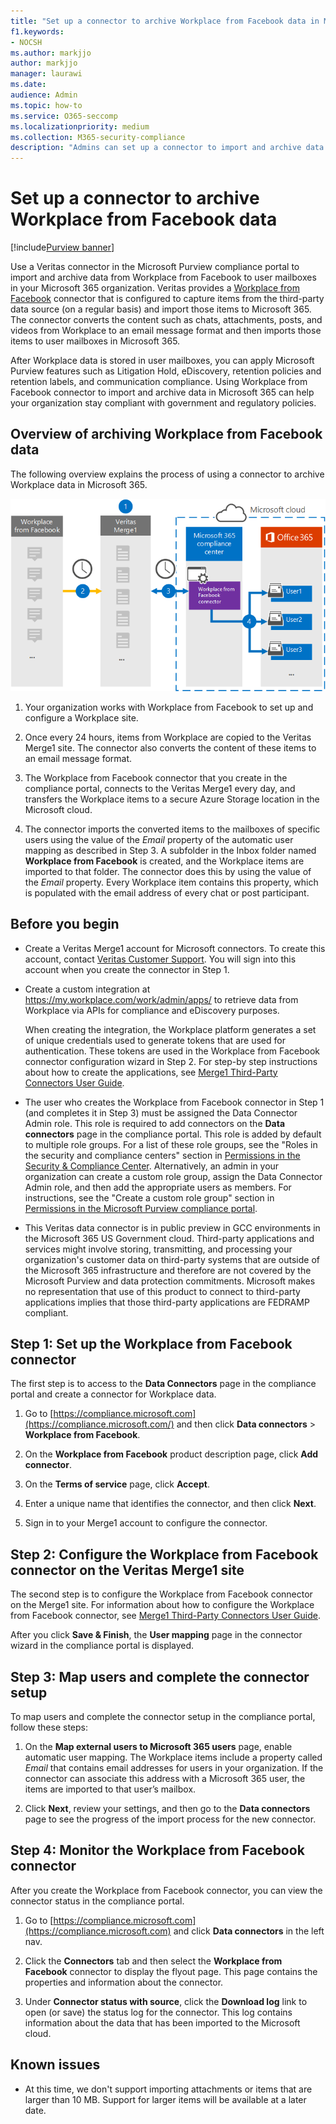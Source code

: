```yaml
---
title: "Set up a connector to archive Workplace from Facebook data in Microsoft 365"
f1.keywords:
- NOCSH
ms.author: markjjo
author: markjjo
manager: laurawi
ms.date: 
audience: Admin
ms.topic: how-to
ms.service: O365-seccomp
ms.localizationpriority: medium
ms.collection: M365-security-compliance
description: "Admins can set up a connector to import and archive data from Workplace from Facebook, which is archived on Veritas's Merge1 site, into Microsoft 365. Setting up a connector requires that you work with Veritas This connector lets you archive data from third-party data sources in Microsoft 365 so you can use compliance features such as legal hold, content search, and retention policies to manage your organization's third-party data."
---
```


# Set up a connector to archive Workplace from Facebook data

[!include[Purview banner](../includes/purview-rebrand-banner.md)]

Use a Veritas connector in the Microsoft Purview compliance portal to import and archive data from Workplace from Facebook to user mailboxes in your Microsoft 365 organization. Veritas provides a [Workplace from Facebook](https://globanet.com/workplace/) connector that is configured to capture items from the third-party data source (on a regular basis) and import those items to Microsoft 365. The connector converts the content such as chats, attachments, posts, and videos from Workplace to an email message format and then imports those items to user mailboxes in Microsoft 365.

After Workplace data is stored in user mailboxes, you can apply Microsoft Purview features such as Litigation Hold, eDiscovery, retention policies and retention labels, and communication compliance. Using Workplace from Facebook connector to import and archive data in Microsoft 365 can help your organization stay compliant with government and regulatory policies.

## Overview of archiving Workplace from Facebook data

The following overview explains the process of using a connector to archive Workplace data in Microsoft 365.

![Archiving workflow for Workplace from Facebook data.](../media/WorkplaceConnectorWorkflow.png)

1. Your organization works with Workplace from Facebook to set up and configure a Workplace site.

2. Once every 24 hours, items from Workplace are copied to the Veritas Merge1 site. The connector also converts the content of these items to an email message format.

3. The Workplace from Facebook connector that you create in the compliance portal, connects to the Veritas Merge1 every day, and transfers the Workplace items to a secure Azure Storage location in the Microsoft cloud.

4. The connector imports the converted items to the mailboxes of specific users using the value of the *Email* property of the automatic user mapping as described in Step 3. A subfolder in the Inbox folder named **Workplace from Facebook** is created, and the Workplace items are imported to that folder. The connector does this by using the value of the *Email* property. Every Workplace item contains this property, which is populated with the email address of every chat or post participant.

## Before you begin

- Create a Veritas Merge1 account for Microsoft connectors. To create this account, contact [Veritas Customer Support](https://globanet.com/ms-connectors-contact). You will sign into this account when you create the connector in Step 1.

- Create a custom integration at https://my.workplace.com/work/admin/apps/ to retrieve data from Workplace via APIs for compliance and eDiscovery purposes.

   When creating the integration, the Workplace platform generates a set of unique credentials used to generate tokens that are used for authentication. These tokens are used in the Workplace from Facebook connector configuration wizard in Step 2. For step-by step instructions about how to create the applications, see [Merge1 Third-Party Connectors User Guide](https://docs.ms.merge1.globanetportal.com/Merge1%20Third-Party%20Connectors%20Workplace%20from%20Facebook%20User%20Guide%20.pdf).

- The user who creates the Workplace from Facebook connector in Step 1 (and completes it in Step 3) must be assigned the Data Connector Admin role. This role is required to add connectors on the **Data connectors** page in the compliance portal. This role is added by default to multiple role groups. For a list of these role groups, see the "Roles in the security and compliance centers" section in [Permissions in the Security & Compliance Center](../security/office-365-security/permissions-in-the-security-and-compliance-center.md#roles-in-the-security--compliance-center). Alternatively, an admin in your organization can create a custom role group, assign the Data Connector Admin role, and then add the appropriate users as members. For instructions, see the "Create a custom role group" section in [Permissions in the Microsoft Purview compliance portal](microsoft-365-compliance-center-permissions.md#create-a-custom-role-group).

- This Veritas data connector is in public preview in GCC environments in the Microsoft 365 US Government cloud. Third-party applications and services might involve storing, transmitting, and processing your organization's customer data on third-party systems that are outside of the Microsoft 365 infrastructure and therefore are not covered by the Microsoft Purview and data protection commitments. Microsoft makes no representation that use of this product to connect to third-party applications implies that those third-party applications are FEDRAMP compliant.

## Step 1: Set up the Workplace from Facebook connector

The first step is to access to the **Data Connectors** page in the compliance portal and create a connector for Workplace data.

1. Go to [https://compliance.microsoft.com](https://compliance.microsoft.com/) and then click **Data connectors** > **Workplace from Facebook**.

2. On the **Workplace from Facebook** product description page, click **Add connector**.

3. On the **Terms of service** page, click **Accept**.

4. Enter a unique name that identifies the connector, and then click **Next**.

5. Sign in to your Merge1 account to configure the connector.

## Step 2: Configure the Workplace from Facebook connector on the Veritas Merge1 site

The second step is to configure the Workplace from Facebook connector on the Merge1 site. For information about how to configure the Workplace from Facebook connector, see [Merge1 Third-Party Connectors User Guide](https://docs.ms.merge1.globanetportal.com/Merge1%20Third-Party%20Connectors%20Workplace%20from%20Facebook%20User%20Guide%20.pdf).

After you click **Save & Finish**, the **User mapping** page in the connector wizard in the compliance portal is displayed.

## Step 3: Map users and complete the connector setup

To map users and complete the connector setup in the compliance portal, follow these steps:

1. On the **Map external users to Microsoft 365 users** page, enable automatic user mapping. The Workplace items include a property called *Email* that contains email addresses for users in your organization. If the connector can associate this address with a Microsoft 365 user, the items are imported to that user’s mailbox.

2. Click **Next**, review your settings, and then go to the **Data connectors** page to see the progress of the import process for the new connector.

## Step 4: Monitor the Workplace from Facebook connector

After you create the Workplace from Facebook connector, you can view the connector status in the compliance portal.

1. Go to [https://compliance.microsoft.com](https://compliance.microsoft.com) and click **Data connectors** in the left nav.

2. Click the **Connectors** tab and then select the **Workplace from Facebook** connector to display the flyout page. This page contains the properties and information about the connector.

3. Under **Connector status with source**, click the **Download log** link to open (or save) the status log for the connector. This log contains information about the data that has been imported to the Microsoft cloud.

## Known issues

- At this time, we don't support importing attachments or items that are larger than 10 MB. Support for larger items will be available at a later date.